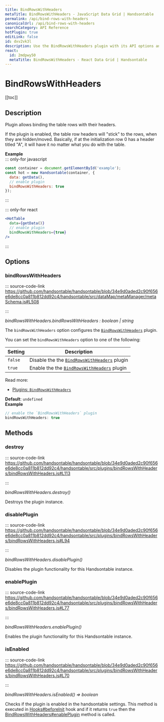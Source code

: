 ```yaml
---
title: BindRowsWithHeaders
metaTitle: BindRowsWithHeaders - JavaScript Data Grid | Handsontable
permalink: /api/bind-rows-with-headers
canonicalUrl: /api/bind-rows-with-headers
searchCategory: API Reference
hotPlugin: true
editLink: false
id: dxv2vk3l
description: Use the BindRowsWithHeaders plugin with its API options and methods to allow binding table rows to their headers.
react:
  id: 2mdpwy50
  metaTitle: BindRowsWithHeaders - React Data Grid | Handsontable
---
```


# BindRowsWithHeaders

[[toc]]

## Description

Plugin allows binding the table rows with their headers.

If the plugin is enabled, the table row headers will "stick" to the rows, when they are hidden/moved. Basically, if
at the initialization row 0 has a header titled "A", it will have it no matter what you do with the table.

**Example**  
::: only-for javascript
```js
const container = document.getElementById('example');
const hot = new Handsontable(container, {
  data: getData(),
  // enable plugin
  bindRowsWithHeaders: true
});
```
:::

::: only-for react
```jsx
<HotTable
  data={getData()}
  // enable plugin
  bindRowsWithHeaders={true}
/>
```
:::

## Options

### bindRowsWithHeaders
  
::: source-code-link https://github.com/handsontable/handsontable/blob/34e9d0aded2c90f656e6de8cc0a811b812dd92c4/handsontable/src/dataMap/metaManager/metaSchema.js#L508

:::

_bindRowsWithHeaders.bindRowsWithHeaders : boolean | string_

The `bindRowsWithHeaders` option configures the [`BindRowsWithHeaders`](@/api/bindRowsWithHeaders.md) plugin.

You can set the `bindRowsWithHeaders` option to one of the following:

| Setting | Description                                                                  |
| ------- | ---------------------------------------------------------------------------- |
| `false` | Disable the the [`BindRowsWithHeaders`](@/api/bindRowsWithHeaders.md) plugin |
| `true`  | Enable the the [`BindRowsWithHeaders`](@/api/bindRowsWithHeaders.md) plugin  |

Read more:
- [Plugins: `BindRowsWithHeaders`](@/api/bindRowsWithHeaders.md)

**Default**: <code>undefined</code>  
**Example**  
```js
// enable the `BindRowsWithHeaders` plugin
bindRowsWithHeaders: true
```

## Methods

### destroy
  
::: source-code-link https://github.com/handsontable/handsontable/blob/34e9d0aded2c90f656e6de8cc0a811b812dd92c4/handsontable/src/plugins/bindRowsWithHeaders/bindRowsWithHeaders.js#L113

:::

_bindRowsWithHeaders.destroy()_

Destroys the plugin instance.



### disablePlugin
  
::: source-code-link https://github.com/handsontable/handsontable/blob/34e9d0aded2c90f656e6de8cc0a811b812dd92c4/handsontable/src/plugins/bindRowsWithHeaders/bindRowsWithHeaders.js#L94

:::

_bindRowsWithHeaders.disablePlugin()_

Disables the plugin functionality for this Handsontable instance.



### enablePlugin
  
::: source-code-link https://github.com/handsontable/handsontable/blob/34e9d0aded2c90f656e6de8cc0a811b812dd92c4/handsontable/src/plugins/bindRowsWithHeaders/bindRowsWithHeaders.js#L77

:::

_bindRowsWithHeaders.enablePlugin()_

Enables the plugin functionality for this Handsontable instance.



### isEnabled
  
::: source-code-link https://github.com/handsontable/handsontable/blob/34e9d0aded2c90f656e6de8cc0a811b812dd92c4/handsontable/src/plugins/bindRowsWithHeaders/bindRowsWithHeaders.js#L70

:::

_bindRowsWithHeaders.isEnabled() ⇒ boolean_

Checks if the plugin is enabled in the handsontable settings. This method is executed in [Hooks#beforeInit](@/api/hooks.md#beforeinit)
hook and if it returns `true` then the [BindRowsWithHeaders#enablePlugin](@/api/bindRowsWithHeaders.md#enableplugin) method is called.


